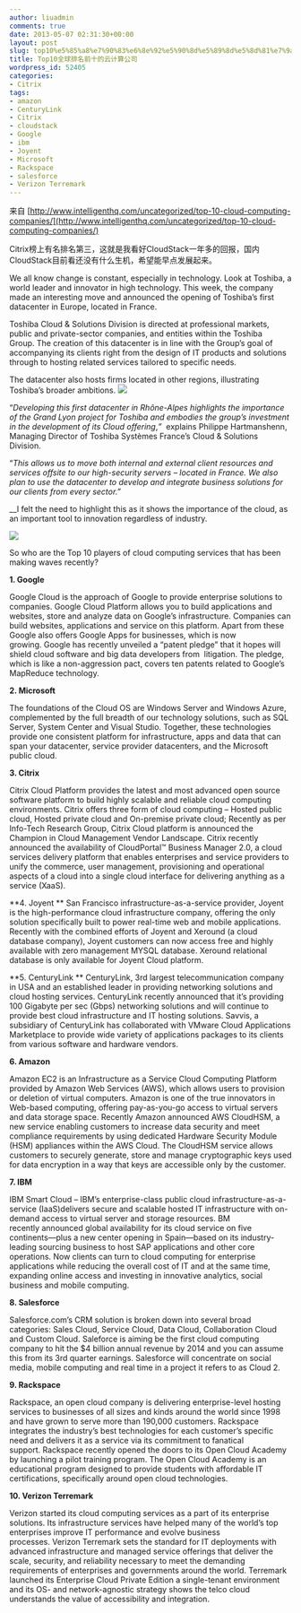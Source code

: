 ```yaml
---
author: liuadmin
comments: true
date: 2013-05-07 02:31:30+00:00
layout: post
slug: top10%e5%85%a8%e7%90%83%e6%8e%92%e5%90%8d%e5%89%8d%e5%8d%81%e7%9a%84%e4%ba%91%e8%ae%a1%e7%ae%97%e5%85%ac%e5%8f%b8
title: Top10全球排名前十的云计算公司
wordpress_id: 52405
categories:
- Citrix
tags:
- amazon
- CenturyLink
- Citrix
- cloudstack
- Google
- ibm
- Joyent
- Microsoft
- Rackspace
- salesforce
- Verizon Terremark
---
```


来自 [http://www.intelligenthq.com/uncategorized/top-10-cloud-computing-companies/](http://www.intelligenthq.com/uncategorized/top-10-cloud-computing-companies/)

Citrix榜上有名排名第三，这就是我看好CloudStack一年多的回报，国内CloudStack目前看还没有什么生机，希望能早点发展起来。

We all know change is constant, especially in technology. Look at Toshiba, a world leader and innovator in high technology. This week, the company made an interesting move and announced the opening of Toshiba’s first datacenter in Europe, located in France.

Toshiba Cloud & Solutions Division is directed at professional markets, public and private-sector companies, and entities within the Toshiba Group. The creation of this datacenter is in line with the Group’s goal of accompanying its clients right from the design of IT products and solutions through to hosting related services tailored to specific needs.

The datacenter also hosts firms located in other regions, illustrating Toshiba’s broader ambitions. [![](http://www.intelligenthq.com/wp-content/uploads/2012/10/Cloud-Computing-180x110.jpg)](http://www.intelligenthq.com/wp-content/uploads/2012/10/Cloud-Computing.jpeg)

“_Developing this first datacenter in Rhône-Alpes highlights the importance of the Grand Lyon project for Toshiba and embodies the group’s investment in the development of its Cloud offering_,_”_  explains Philippe Hartmanshenn, Managing Director of Toshiba Systèmes France’s Cloud & Solutions Division.

“_This allows us to move both internal and external client resources and services offsite to our high-security servers – located in France. We also plan to use the datacenter to develop and integrate business solutions for our clients from every sector.”_

__I felt the need to highlight this as it shows the importance of the cloud, as an important tool to innovation regardless of industry.

[![](http://www.intelligenthq.com/wp-content/uploads/2013/03/BeFunky_CloudComputingImage.jpg.jpg)](http://www.intelligenthq.com/wp-content/uploads/2013/03/BeFunky_CloudComputingImage.jpg.jpg)

So who are the Top 10 players of cloud computing services that has been making waves recently?

**1. Google**


Google Cloud is the approach of Google to provide enterprise solutions to companies. Google Cloud Platform allows you to build applications and websites, store and analyze data on Google’s infrastructure. Companies can build websites, applications and service on this platform. Apart from these Google also offers Google Apps for businesses, which is now growing. Google has recently unveiled a “patent pledge” that it hopes will shield cloud software and big data developers from  litigation. The pledge, which is like a non-aggression pact, covers ten patents related to Google’s MapReduce technology.


**2. Microsoft**

The foundations of the Cloud OS are Windows Server and Windows Azure, complemented by the full breadth of our technology solutions, such as SQL Server, System Center and Visual Studio. Together, these technologies provide one consistent platform for infrastructure, apps and data that can span your datacenter, service provider datacenters, and the Microsoft public cloud.

**3. Citrix**

Citrix Cloud Platform provides the latest and most advanced open source software platform to build highly scalable and reliable cloud computing environments. Citrix offers three form of cloud computing – Hosted public cloud, Hosted private cloud and On-premise private cloud; Recently as per Info-Tech Research Group, Citrix Cloud platform is announced the Champion in Cloud Management Vendor Landscape. Citrix recently announced the availability of CloudPortal™ Business Manager 2.0, a cloud services delivery platform that enables enterprises and service providers to unify the commerce, user management, provisioning and operational aspects of a cloud into a single cloud interface for delivering anything as a service (XaaS).

**4. Joyent
**
San Francisco infrastructure-as-a-service provider, Joyent is the high-performance cloud infrastructure company, offering the only solution specifically built to power real-time web and mobile applications. Recently with the combined efforts of Joyent and Xeround (a cloud database company), Joyent customers can now access free and highly available with zero management MYSQL database. Xeround relational database is only available for Joyent Cloud platform.

**5. CenturyLink
**
CenturyLink, 3rd largest telecommunication company in USA and an established leader in providing networking solutions and cloud hosting services. CenturyLink recently announced that it’s providing 100 Gigabyte per sec (Gbps) networking solutions and will continue to provide best cloud infrastructure and IT hosting solutions. Savvis, a subsidiary of CenturyLink has collaborated with VMware Cloud Applications Marketplace to provide wide variety of applications packages to its clients from various software and hardware vendors.

**6. Amazon**

Amazon EC2 is an Infrastructure as a Service Cloud Computing Platform provided by Amazon Web Services (AWS), which allows users to provision or deletion of virtual computers. Amazon is one of the true innovators in Web-based computing, offering pay-as-you-go access to virtual servers and data storage space. Recently Amazon announced AWS CloudHSM, a new service enabling customers to increase data security and meet compliance requirements by using dedicated Hardware Security Module (HSM) appliances within the AWS Cloud. The CloudHSM service allows customers to securely generate, store and manage cryptographic keys used for data encryption in a way that keys are accessible only by the customer.

**7. IBM**

IBM Smart Cloud – IBM’s enterprise-class public cloud infrastructure-as-a-service (IaaS)delivers secure and scalable hosted IT infrastructure with on-demand access to virtual server and storage resources. BM recently announced global availability for its cloud service on five continents—plus a new center opening in Spain—based on its industry-leading sourcing business to host SAP applications and other core operations. Now clients can turn to cloud computing for enterprise applications while reducing the overall cost of IT and at the same time, expanding online access and investing in innovative analytics, social business and mobile computing.

**8. Salesforce**

Salesforce.com’s CRM solution is broken down into several broad categories: Sales Cloud, Service Cloud, Data Cloud, Collaboration Cloud and Custom Cloud. Saleforce is aiming be the first cloud computing company to hit the $4 billion annual revenue by 2014 and you can assume this from its 3rd quarter earnings. Salesforce will concentrate on social media, mobile computing and real time in a project it refers to as Cloud 2.

**9. Rackspace**

Rackspace, an open cloud company is delivering enterprise-level hosting services to businesses of all sizes and kinds around the world since 1998 and have grown to serve more than 190,000 customers. Rackspace integrates the industry’s best technologies for each customer’s specific need and delivers it as a service via its commitment to fanatical support. Rackspace recently opened the doors to its Open Cloud Academy by launching a pilot training program. The Open Cloud Academy is an educational program designed to provide students with affordable IT certifications, specifically around open cloud technologies.

**10. Verizon Terremark**

Verizon started its cloud computing services as a part of its enterprise solutions. Its infrastructure services have helped many of the world’s top enterprises improve IT performance and evolve business processes. Verizon Terremark sets the standard for IT deployments with advanced infrastructure and managed service offerings that deliver the scale, security, and reliability necessary to meet the demanding requirements of enterprises and governments around the world. Terremark launched its Enterprise Cloud Private Edition a single-tenant environment and its OS- and network-agnostic strategy shows the telco cloud understands the value of accessibility and integration.
